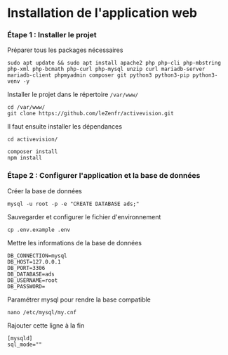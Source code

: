 # Installation de l'application web

### Étape 1 : Installer le projet

Préparer tous les packages nécessaires
```
sudo apt update && sudo apt install apache2 php php-cli php-mbstring php-xml php-bcmath php-curl php-mysql unzip curl mariadb-server mariadb-client phpmyadmin composer git python3 python3-pip python3-venv -y
```
Installer le projet dans le répertoire `/var/www/`
```
cd /var/www/
git clone https://github.com/leZenfr/activevision.git
```
Il faut ensuite installer les dépendances 
```
cd activevision/

composer install
npm install
```
### Étape 2 : Configurer l'application et la base de données

Créer la base de données
```
mysql -u root -p -e "CREATE DATABASE ads;"
```

Sauvegarder et configurer le fichier d'environnement
```
cp .env.example .env
```
Mettre les informations de la base de données
```
DB_CONNECTION=mysql
DB_HOST=127.0.0.1
DB_PORT=3306
DB_DATABASE=ads
DB_USERNAME=root
DB_PASSWORD=
```

Paramétrer mysql pour rendre la base compatible
```
nano /etc/mysql/my.cnf
```
Rajouter cette ligne à la fin
```
[mysqld]
sql_mode=""
```


